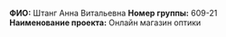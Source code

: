 **ФИО:** Штанг Анна Витальевна
**Номер группы:** 609-21  
**Наименование проекта:** Онлайн магазин оптики
